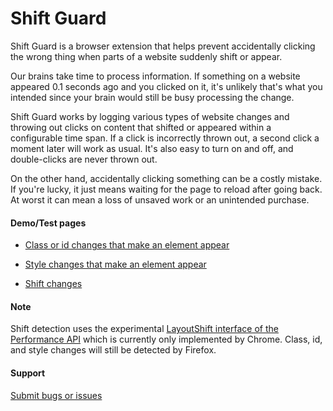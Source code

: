 # Shift Guard

Shift Guard is a browser extension that helps prevent accidentally clicking the wrong thing when parts of a website suddenly shift or appear.

Our brains take time to process information. If something on a website appeared 0.1 seconds ago and you clicked on it, it's unlikely that's what you intended since your brain would still be busy processing the change.

Shift Guard works by logging various types of website changes and throwing out clicks on content that shifted or appeared within a configurable time span. If a click is incorrectly thrown out, a second click a moment later will work as usual. It's also easy to turn on and off, and double-clicks are never thrown out.

On the other hand, accidentally clicking something can be a costly mistake. If you're lucky, it just means waiting for the page to reload after going back. At worst it can mean a loss of unsaved work or an unintended purchase.

#### Demo/Test pages
* [Class or id changes that make an element appear](https://mallocs.github.io/shift-guard/test/html/classOrIdChanges.html)

* [Style changes that make an element appear](https://mallocs.github.io/shift-guard/test/html/styleChanges.html)

* [Shift changes](https://mallocs.github.io/shift-guard/test/html/shiftChanges.html)

#### Note
Shift detection uses the experimental [LayoutShift interface of the Performance API](https://developer.mozilla.org/en-US/docs/Web/API/LayoutShift) which is currently only implemented by Chrome. Class, id, and style changes will still be detected by Firefox.

#### Support
[Submit bugs or issues](https://github.com/mallocs/shift-guard)